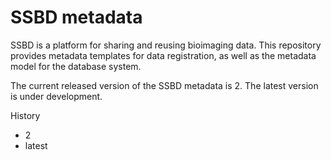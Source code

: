 # SSBD metadata

SSBD is a platform for sharing and reusing bioimaging data. This repository provides metadata templates for data registration, as well as the metadata model for the database system.

The current released version of the SSBD metadata is 2.
The latest version is under development.

History
- 2
- latest
